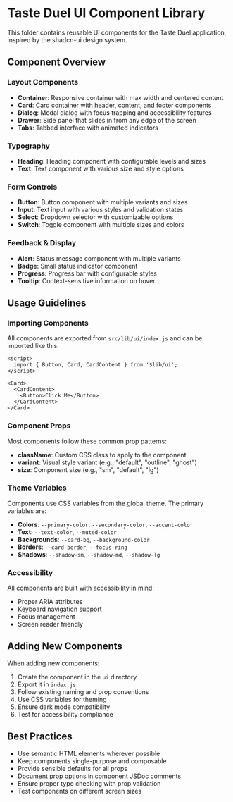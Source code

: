 # Taste Duel UI Component Library

This folder contains reusable UI components for the Taste Duel application, inspired by the shadcn-ui design system.

## Component Overview

### Layout Components
- **Container**: Responsive container with max width and centered content
- **Card**: Card container with header, content, and footer components
- **Dialog**: Modal dialog with focus trapping and accessibility features
- **Drawer**: Side panel that slides in from any edge of the screen
- **Tabs**: Tabbed interface with animated indicators

### Typography
- **Heading**: Heading component with configurable levels and sizes
- **Text**: Text component with various size and style options

### Form Controls
- **Button**: Button component with multiple variants and sizes
- **Input**: Text input with various styles and validation states
- **Select**: Dropdown selector with customizable options
- **Switch**: Toggle component with multiple sizes and colors

### Feedback & Display
- **Alert**: Status message component with multiple variants
- **Badge**: Small status indicator component
- **Progress**: Progress bar with configurable styles
- **Tooltip**: Context-sensitive information on hover

## Usage Guidelines

### Importing Components

All components are exported from `src/lib/ui/index.js` and can be imported like this:

```svelte
<script>
  import { Button, Card, CardContent } from '$lib/ui';
</script>

<Card>
  <CardContent>
    <Button>Click Me</Button>
  </CardContent>
</Card>
```

### Component Props

Most components follow these common prop patterns:

- **className**: Custom CSS class to apply to the component
- **variant**: Visual style variant (e.g., "default", "outline", "ghost")
- **size**: Component size (e.g., "sm", "default", "lg")

### Theme Variables

Components use CSS variables from the global theme. The primary variables are:

- **Colors**: `--primary-color`, `--secondary-color`, `--accent-color`
- **Text**: `--text-color`, `--muted-color`
- **Backgrounds**: `--card-bg`, `--background-color`
- **Borders**: `--card-border`, `--focus-ring`
- **Shadows**: `--shadow-sm`, `--shadow-md`, `--shadow-lg`

### Accessibility

All components are built with accessibility in mind:
- Proper ARIA attributes
- Keyboard navigation support
- Focus management
- Screen reader friendly

## Adding New Components

When adding new components:

1. Create the component in the `ui` directory
2. Export it in `index.js`
3. Follow existing naming and prop conventions
4. Use CSS variables for theming
5. Ensure dark mode compatibility
6. Test for accessibility compliance

## Best Practices

- Use semantic HTML elements wherever possible
- Keep components single-purpose and composable
- Provide sensible defaults for all props
- Document prop options in component JSDoc comments
- Ensure proper type checking with prop validation
- Test components on different screen sizes